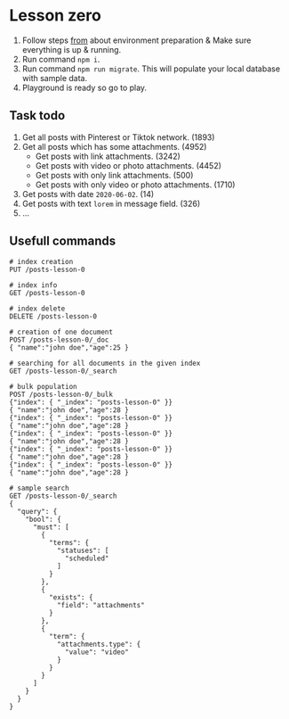 # Lesson zero

1. Follow steps [from](https://github.com/pavelmasek/elasticsearch-workshop) about environment preparation & Make sure everything is up & running.
2. Run command `npm i`.
3. Run command `npm run migrate`. This will populate your local database with sample data.
4. Playground is ready so go to play.

## Task todo
1. Get all posts with Pinterest or Tiktok network. (1893)
1. Get all posts which has some attachments. (4952)
    * Get posts with link attachments. (3242)
    * Get posts with video or photo attachments. (4452)
    * Get posts with only link attachments. (500)
    * Get posts with only video or photo attachments. (1710)
1. Get posts with date `2020-06-02`. (14)
1. Get posts with text `lorem` in message field. (326)
1. ...

## Usefull commands

```
# index creation
PUT /posts-lesson-0

# index info
GET /posts-lesson-0

# index delete
DELETE /posts-lesson-0

# creation of one document
POST /posts-lesson-0/_doc
{ "name":"john doe","age":25 }

# searching for all documents in the given index
GET /posts-lesson-0/_search

# bulk population 
POST /posts-lesson-0/_bulk
{"index": { "_index": "posts-lesson-0" }}
{ "name":"john doe","age":28 }
{"index": { "_index": "posts-lesson-0" }}
{ "name":"john doe","age":28 }
{"index": { "_index": "posts-lesson-0" }}
{ "name":"john doe","age":28 }
{"index": { "_index": "posts-lesson-0" }}
{ "name":"john doe","age":28 }
{"index": { "_index": "posts-lesson-0" }}
{ "name":"john doe","age":28 }

# sample search
GET /posts-lesson-0/_search
{
  "query": {
    "bool": {
      "must": [
        {
          "terms": {
            "statuses": [
              "scheduled"
            ]
          }
        },
        {
          "exists": {
            "field": "attachments"
          }
        },
        {
          "term": {
            "attachments.type": {
              "value": "video"
            }
          }
        }
      ]
    }
  }
}
```
